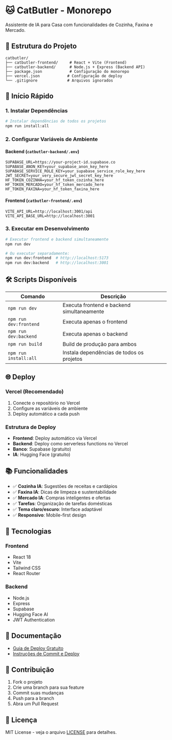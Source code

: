 # 🐱 CatButler - Monorepo

Assistente de IA para Casa com funcionalidades de Cozinha, Faxina e Mercado.

## 📁 Estrutura do Projeto

```
catbutler/
├── catbutler-frontend/     # React + Vite (Frontend)
├── catbutler-backend/      # Node.js + Express (Backend API)
├── package.json            # Configuração do monorepo
├── vercel.json            # Configuração de deploy
└── .gitignore             # Arquivos ignorados
```

## 🚀 Início Rápido

### 1. Instalar Dependências
```bash
# Instalar dependências de todos os projetos
npm run install:all
```

### 2. Configurar Variáveis de Ambiente

#### Backend (`catbutler-backend/.env`)
```env
SUPABASE_URL=https://your-project-id.supabase.co
SUPABASE_ANON_KEY=your_supabase_anon_key_here
SUPABASE_SERVICE_ROLE_KEY=your_supabase_service_role_key_here
JWT_SECRET=your_very_secure_jwt_secret_key_here
HF_TOKEN_COZINHA=your_hf_token_cozinha_here
HF_TOKEN_MERCADO=your_hf_token_mercado_here
HF_TOKEN_FAXINA=your_hf_token_faxina_here
```

#### Frontend (`catbutler-frontend/.env`)
```env
VITE_API_URL=http://localhost:3001/api
VITE_API_BASE_URL=http://localhost:3001
```

### 3. Executar em Desenvolvimento
```bash
# Executar frontend e backend simultaneamente
npm run dev

# Ou executar separadamente:
npm run dev:frontend  # http://localhost:5173
npm run dev:backend   # http://localhost:3001
```

## 🛠️ Scripts Disponíveis

| Comando | Descrição |
|---------|-----------|
| `npm run dev` | Executa frontend e backend simultaneamente |
| `npm run dev:frontend` | Executa apenas o frontend |
| `npm run dev:backend` | Executa apenas o backend |
| `npm run build` | Build de produção para ambos |
| `npm run install:all` | Instala dependências de todos os projetos |

## 🌐 Deploy

### Vercel (Recomendado)
1. Conecte o repositório no Vercel
2. Configure as variáveis de ambiente
3. Deploy automático a cada push

### Estrutura de Deploy
- **Frontend**: Deploy automático via Vercel
- **Backend**: Deploy como serverless functions no Vercel
- **Banco**: Supabase (gratuito)
- **IA**: Hugging Face (gratuito)

## 📚 Funcionalidades

- ✅ **Cozinha IA**: Sugestões de receitas e cardápios
- ✅ **Faxina IA**: Dicas de limpeza e sustentabilidade
- ✅ **Mercado IA**: Compras inteligentes e ofertas
- ✅ **Tarefas**: Organização de tarefas domésticas
- ✅ **Tema claro/escuro**: Interface adaptável
- ✅ **Responsivo**: Mobile-first design

## 🔧 Tecnologias

### Frontend
- React 18
- Vite
- Tailwind CSS
- React Router

### Backend
- Node.js
- Express
- Supabase
- Hugging Face AI
- JWT Authentication

## 📖 Documentação

- [Guia de Deploy Gratuito](./GUIA_DEPLOY_GRATUITO.md)
- [Instruções de Commit e Deploy](./INSTRUCOES_COMMIT_DEPLOY.md)

## 🤝 Contribuição

1. Fork o projeto
2. Crie uma branch para sua feature
3. Commit suas mudanças
4. Push para a branch
5. Abra um Pull Request

## 📄 Licença

MIT License - veja o arquivo [LICENSE](LICENSE) para detalhes.